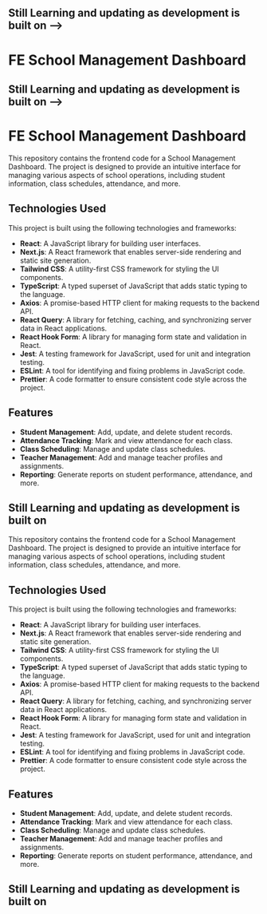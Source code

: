 ## Still Learning and updating as development is built on -->
# FE School Management Dashboard
## Still Learning and updating as development is built on -->
# FE School Management Dashboard

This repository contains the frontend code for a School Management Dashboard. The project is designed to provide an intuitive interface for managing various aspects of school operations, including student information, class schedules, attendance, and more.

## Technologies Used

This project is built using the following technologies and frameworks:

- **React**: A JavaScript library for building user interfaces.
- **Next.js**: A React framework that enables server-side rendering and static site generation.
- **Tailwind CSS**: A utility-first CSS framework for styling the UI components.
- **TypeScript**: A typed superset of JavaScript that adds static typing to the language.
- **Axios**: A promise-based HTTP client for making requests to the backend API.
- **React Query**: A library for fetching, caching, and synchronizing server data in React applications.
- **React Hook Form**: A library for managing form state and validation in React.
- **Jest**: A testing framework for JavaScript, used for unit and integration testing.
- **ESLint**: A tool for identifying and fixing problems in JavaScript code.
- **Prettier**: A code formatter to ensure consistent code style across the project.

## Features

- **Student Management**: Add, update, and delete student records.
- **Attendance Tracking**: Mark and view attendance for each class.
- **Class Scheduling**: Manage and update class schedules.
- **Teacher Management**: Add and manage teacher profiles and assignments.
- **Reporting**: Generate reports on student performance, attendance, and more.

## Still Learning and updating as development is built on 

This repository contains the frontend code for a School Management Dashboard. The project is designed to provide an intuitive interface for managing various aspects of school operations, including student information, class schedules, attendance, and more.

## Technologies Used

This project is built using the following technologies and frameworks:

- **React**: A JavaScript library for building user interfaces.
- **Next.js**: A React framework that enables server-side rendering and static site generation.
- **Tailwind CSS**: A utility-first CSS framework for styling the UI components.
- **TypeScript**: A typed superset of JavaScript that adds static typing to the language.
- **Axios**: A promise-based HTTP client for making requests to the backend API.
- **React Query**: A library for fetching, caching, and synchronizing server data in React applications.
- **React Hook Form**: A library for managing form state and validation in React.
- **Jest**: A testing framework for JavaScript, used for unit and integration testing.
- **ESLint**: A tool for identifying and fixing problems in JavaScript code.
- **Prettier**: A code formatter to ensure consistent code style across the project.

## Features

- **Student Management**: Add, update, and delete student records.
- **Attendance Tracking**: Mark and view attendance for each class.
- **Class Scheduling**: Manage and update class schedules.
- **Teacher Management**: Add and manage teacher profiles and assignments.
- **Reporting**: Generate reports on student performance, attendance, and more.

## Still Learning and updating as development is built on 